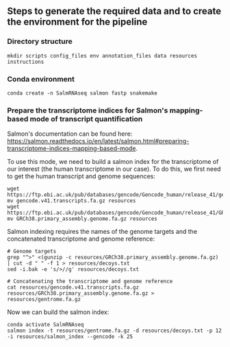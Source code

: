 ## Steps to generate the required data and to create the environment for the pipeline

### Directory structure
```
mkdir scripts config_files env annotation_files data resources instructions
```

### Conda environment
```
conda create -n SalmRNAseq salmon fastp snakemake
```

### Prepare the transcriptome indices for Salmon's mapping-based mode of transcript quantification
Salmon's documentation can be found here: https://salmon.readthedocs.io/en/latest/salmon.html#preparing-transcriptome-indices-mapping-based-mode.

To use this mode, we need to build a salmon index for the transcriptome of our interest (the human transcriptome in our case). To do this, we first need to get the human transcript and genome sequences:
```
wget https://ftp.ebi.ac.uk/pub/databases/gencode/Gencode_human/release_41/gencode.v41.transcripts.fa.gz
mv gencode.v41.transcripts.fa.gz resources
wget https://ftp.ebi.ac.uk/pub/databases/gencode/Gencode_human/release_41/GRCh38.primary_assembly.genome.fa.gz
mv GRCh38.primary_assembly.genome.fa.gz resources
```

Salmon indexing requires the names of the genome targets and the concatenated transcriptome and genome reference:
```
# Genome targets
grep "^>" <(gunzip -c resources/GRCh38.primary_assembly.genome.fa.gz) | cut -d " " -f 1 > resources/decoys.txt
sed -i.bak -e 's/>//g' resources/decoys.txt

# Concatenating the transcriptome and genome reference 
cat resources/gencode.v41.transcripts.fa.gz resources/GRCh38.primary_assembly.genome.fa.gz > resources/gentrome.fa.gz
```

Now we can build the salmon index:
```
conda activate SalmRNAseq
salmon index -t resources/gentrome.fa.gz -d resources/decoys.txt -p 12 -i resources/salmon_index --gencode -k 25
```
